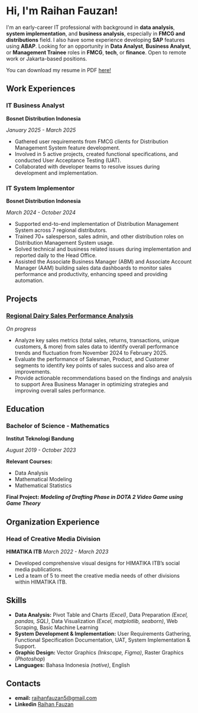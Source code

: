 # Hi, I'm Raihan Fauzan!
I'm an early-career IT professional with background in **data analysis**, **system implementation**, and **business analysis**, especially in **FMCG and distributions** field. I also have some experience developing **SAP** features using **ABAP**. Looking for an opportunity in **Data Analyst**, **Business Analyst**, or **Management Trainee** roles in **FMCG**, **tech**, or **finance**. Open to remote work or Jakarta-based positions.

You can download my resume in PDF [here!](https://raw.githubusercontent.com/raihan-fauzan/raihan-fauzan.github.io/main/document/cv-raihanfauzan-data.pdf)

## Work Experiences

### IT Business Analyst
**Bosnet Distribution Indonesia**

*January 2025 - March 2025*
- Gathered user requirements from FMCG clients for Distribution Management System feature development.
- Involved in 5 active projects, created functional specifications, and conducted User Acceptance Testing (UAT).
- Collaborated with developer teams to resolve issues during development and implementation.

### IT System Implementor 
**Bosnet Distribution Indonesia**

*March 2024 - October 2024*
- Supported end-to-end implementation of Distribution Management System across 7 regional distributors.
- Trained 70+ salesperson, sales admin, and other distribution roles on Distribution Management System usage.
- Solved technical and business related issues during implementation and reported daily to the Head Office.
- Assisted the Associate Business Manager (ABM) and Associate Account Manager (AAM) building sales data dashboards to monitor sales performance and productivity, enhancing speed and providing automation.

## Projects

### [Regional Dairy Sales Performance Analysis](https://github.com/raihan-fauzan/dairy-sales-performance-analysis)
*On progress*
- Analyze key sales metrics (total sales, returns, transactions, unique customers, & more) from sales data to identify overall performance trends and fluctuation from November 2024 to February 2025.
- Evaluate the performance of Salesman, Product, and Customer segments to identify key points of sales success and also area of improvements.
- Provide actionable recommendations based on the findings and analysis to support Area Business Manager in optimizing strategies and improving overall sales performance.

## Education

### Bachelor of Science - Mathematics
**Institut Teknologi Bandung**

*August 2019 - October 2023*

**Relevant Courses:**
- Data Analysis
- Mathematical Modeling
- Mathematical Statistics

**Final Project:** ***Modeling of Drafting Phase in DOTA 2 Video Game using Game Theory***

## Organization Experience

### Head of Creative Media Division
**HIMATIKA ITB**
*March 2022 - March 2023*

- Developed comprehensive visual designs for HIMATIKA ITB’s social media publications.
- Led a team of 5 to meet the creative media needs of other divisions within HIMATIKA ITB.

## Skills
- **Data Analysis:** Pivot Table and Charts *(Excel)*, Data Preparation *(Excel, pandas, SQL)*, Data Visualization *(Excel, matplotlib, seaborn)*, Web Scraping, Basic Machine Learning
- **System Development & Implementation:** User Requirements Gathering, Functional Specification Documentation, UAT, System Implementation & Support.
- **Graphic Design:** Vector Graphics *(Inkscape, Figma)*, Raster Graphics *(Photoshop*)
- **Languages:** Bahasa Indonesia *(native)*, English

## Contacts
- **email:** raihanfauzan5@gmail.com
- **Linkedin** [Raihan Fauzan](https://www.linkedin.com/in/raihanfauzan/)
